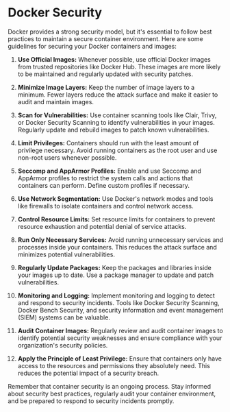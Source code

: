 # Docker Security

Docker provides a strong security model, but it's essential to follow best practices to maintain a secure container environment. Here are some guidelines for securing your Docker containers and images:

1. **Use Official Images:** Whenever possible, use official Docker images from trusted repositories like Docker Hub. These images are more likely to be maintained and regularly updated with security patches.

2. **Minimize Image Layers:** Keep the number of image layers to a minimum. Fewer layers reduce the attack surface and make it easier to audit and maintain images.

3. **Scan for Vulnerabilities:** Use container scanning tools like Clair, Trivy, or Docker Security Scanning to identify vulnerabilities in your images. Regularly update and rebuild images to patch known vulnerabilities.

4. **Limit Privileges:** Containers should run with the least amount of privilege necessary. Avoid running containers as the root user and use non-root users whenever possible.

5. **Seccomp and AppArmor Profiles:** Enable and use Seccomp and AppArmor profiles to restrict the system calls and actions that containers can perform. Define custom profiles if necessary.

6. **Use Network Segmentation:** Use Docker's network modes and tools like firewalls to isolate containers and control network access.

7. **Control Resource Limits:** Set resource limits for containers to prevent resource exhaustion and potential denial of service attacks.

8. **Run Only Necessary Services:** Avoid running unnecessary services and processes inside your containers. This reduces the attack surface and minimizes potential vulnerabilities.

9. **Regularly Update Packages:** Keep the packages and libraries inside your images up to date. Use a package manager to update and patch vulnerabilities.

10. **Monitoring and Logging:** Implement monitoring and logging to detect and respond to security incidents. Tools like Docker Security Scanning, Docker Bench Security, and security information and event management (SIEM) systems can be valuable.

11. **Audit Container Images:** Regularly review and audit container images to identify potential security weaknesses and ensure compliance with your organization's security policies.

12. **Apply the Principle of Least Privilege:** Ensure that containers only have access to the resources and permissions they absolutely need. This reduces the potential impact of a security breach.

Remember that container security is an ongoing process. Stay informed about security best practices, regularly audit your container environment, and be prepared to respond to security incidents promptly.